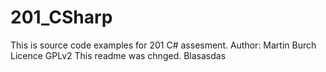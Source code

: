 201_CSharp
==========
This is source code examples for 201 C# assesment. 
Author: Martin Burch
Licence GPLv2
This readme was chnged. Blasasdas

